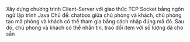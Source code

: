 Xây dựng chương trình Client-Server với giao thức TCP Socket bằng ngôn ngữ lập trình Java
Chủ đề: chatbox giữa chủ phòng và khách, chủ phòng tạo mã phòng và khách có thể tham gia bằng cách nhập đúng mã đó. Sau đó, chủ phòng và khách có thể nhắn tin, trao đổi item với số lượng đã cho sẵn  
